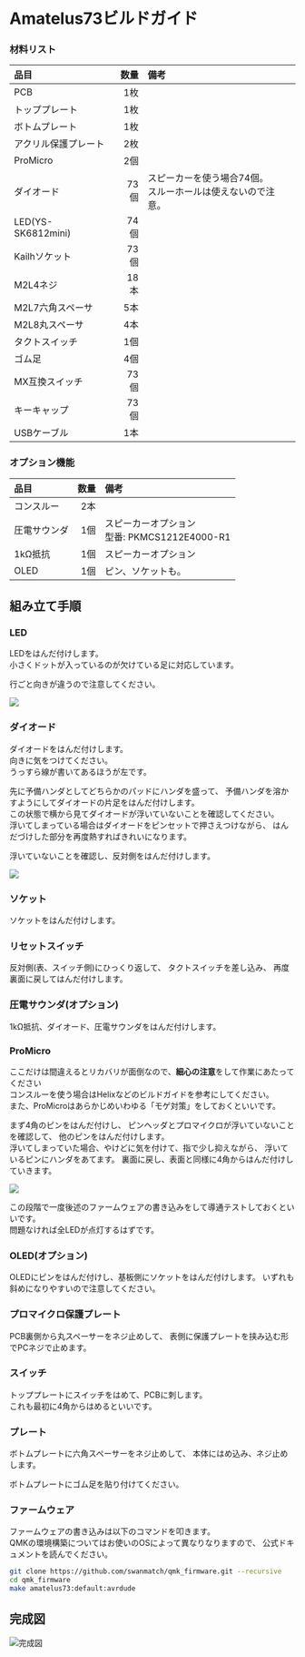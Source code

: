 # Amatelus73ビルドガイド


### 材料リスト

| 品目                    | 数量 | 備考 |
| :---------------------- | ---: | :--- |
| PCB                     |  1枚 |  |
| トッププレート          |  1枚 |  |
| ボトムプレート          |  1枚 |  |
| アクリル保護プレート    |  2枚 |  |
| ProMicro                |  2個 |  |
| ダイオード              | 73個 | スピーカーを使う場合74個。<br>スルーホールは使えないので注意。 |
| LED(YS-SK6812mini)      | 74個 |  |
| Kailhソケット           | 73個 |  |
| M2L4ネジ                | 18本 |  |
| M2L7六角スペーサ        |  5本 |  |
| M2L8丸スペーサ          |  4本 |  |
| タクトスイッチ          |  1個 |  |
| ゴム足                  |  4個 |  |
| MX互換スイッチ          | 73個 |  |
| キーキャップ            | 73個 |  |
| USBケーブル             |  1本 |  |

### オプション機能

| 品目             | 数量 | 備考 |
| :--------------- | ---: | :--- |
| コンスルー       |  2本 |  |
| 圧電サウンダ     |  1個 | スピーカーオプション<br>型番: PKMCS1212E4000-R1 |
| 1kΩ抵抗         |  1個 | スピーカーオプション |
| OLED             |  1個 | ピン、ソケットも。 |


## 組み立て手順

### LED

LEDをはんだ付けします。  
小さくドットが入っているのが欠けている足に対応しています。

行ごと向きが違うので注意してください。

![](images/readme/process01.jpg)

### ダイオード

ダイオードをはんだ付けします。  
向きに気をつけてください。  
うっすら線が書いてあるほうが左です。

先に予備ハンダとしてどちらかのパッドにハンダを盛って、
予備ハンダを溶かすようにしてダイオードの片足をはんだ付けします。  
この状態で横から見てダイオードが浮いていないことを確認してください。  
浮いてしまっている場合はダイオードをピンセットで押さえつけながら、
はんだづけした部分を再度熱すればきれいになります。

浮いていないことを確認し、反対側をはんだ付けします。

![](images/readme/process02.jpg)


### ソケット

ソケットをはんだ付けします。


### リセットスイッチ

反対側(表、スイッチ側)にひっくり返して、
タクトスイッチを差し込み、
再度裏面に戻してはんだ付けします。


### 圧電サウンダ(オプション)

1kΩ抵抗、ダイオード、圧電サウンダをはんだ付けします。


### ProMicro

ここだけは間違えるとリカバリが面倒なので、**細心の注意**をして作業にあたってください  
コンスルーを使う場合はHelixなどのビルドガイドを参考にしてください。  
また、ProMicroはあらかじめいわゆる「モゲ対策」をしておくといいです。


まず4角のピンをはんだ付けし、
ピンヘッダとプロマイクロが浮いていないことを確認して、
他のピンをはんだ付けします。  
浮いてしまっていた場合、やけどに気を付けて、指で少し抑えながら、
浮いているピンにハンダをあてます。
裏面に戻し、表面と同様に4角からはんだ付けしていきます。

![](images/readme/process03.jpg)

この段階で一度後述のファームウェアの書き込みをして導通テストしておくといいです。  
問題なければ全LEDが点灯するはずです。


### OLED(オプション)

OLEDにピンをはんだ付けし、基板側にソケットをはんだ付けします。
いずれも斜めになりやすいので注意してください。


### プロマイクロ保護プレート

PCB裏側から丸スペーサーをネジ止めして、
表側に保護プレートを挟み込む形でPCネジで止めます。


### スイッチ

トッププレートにスイッチをはめて、PCBに刺します。  
これも最初に4角からはめるといいです。


### プレート

ボトムプレートに六角スペーサーをネジ止めして、
本体にはめ込み、ネジ止めします。

ボトムプレートにゴム足を貼り付けてください。


### ファームウェア

ファームウェアの書き込みは以下のコマンドを叩きます。  
QMKの環境構築についてはお使いのOSによって異なりなりますので、
公式ドキュメントを読んでください。
```sh
git clone https://github.com/swanmatch/qmk_firmware.git --recursive
cd qmk_firmware
make amatelus73:default:avrdude
```

## 完成図

![完成図](images/gallery/swan.jpg)
